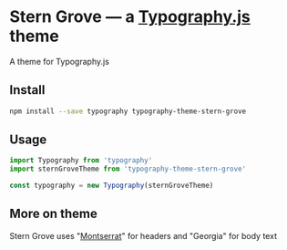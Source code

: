 # Stern Grove — a <a href='https://github.com/kyleamathews/typography.js'>Typography.js</a> theme

A theme for Typography.js

## Install
```bash
npm install --save typography typography-theme-stern-grove
```
## Usage
```javascript
import Typography from 'typography'
import sternGroveTheme from 'typography-theme-stern-grove'

const typography = new Typography(sternGroveTheme)
```
## More on theme

Stern Grove uses "<a href='https://fonts.google.com/specimen/Montserrat'>Montserrat</a>" for headers and "Georgia" for body text
